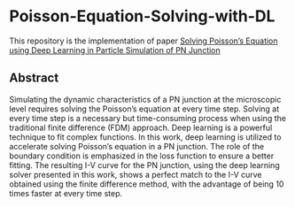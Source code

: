 # Poisson-Equation-Solving-with-DL

This repository is the implementation of paper [Solving Poisson’s Equation using Deep Learning in Particle Simulation of PN Junction](https://arxiv.org/abs/1810.10192)

## Abstract
Simulating the dynamic characteristics of a PN junction at the microscopic level requires solving the Poisson’s equation at every time step. Solving at every time step is a necessary but time-consuming process when using the traditional finite difference (FDM) approach. Deep learning is a powerful technique to fit complex functions. In this work, deep learning is utilized to accelerate solving Poisson’s equation in a PN junction. The role of the boundary condition is emphasized in the loss function to ensure a better fitting. The resulting I-V curve for the PN junction, using the deep learning solver presented in this work, shows a perfect match to the I-V curve obtained using the finite difference method, with the advantage of being 10 times faster at every time step.
